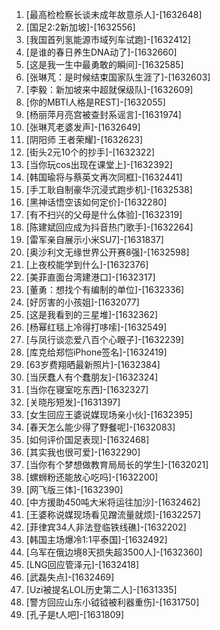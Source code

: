 
1. [最高检检察长谈未成年故意杀人]-[1632648]
1. [国足2:2新加坡]-[1632556]
1. [我国首列氢能源市域列车试跑]-[1632412]
1. [是谁的春日养生DNA动了]-[1632660]
1. [这是我一生中最勇敢的瞬间]-[1632585]
1. [张琳芃：是时候结束国家队生涯了]-[1632603]
1. [李毅：新加坡来中超就保级队]-[1632609]
1. [你的MBTI人格是REST]-[1632055]
1. [杨丽萍月亮宫被查封系谣言]-[1631974]
1. [张琳芃老婆发声]-[1632649]
1. [阴阳师 王者荣耀]-[1632623]
1. [街头2元10个的抄手]-[1632322]
1. [当你玩cos出现在课堂上]-[1632392]
1. [韩国瑜将与蔡英文再次同框]-[1632441]
1. [手工耿自制豪华沉浸式跑步机]-[1632538]
1. [黑神话悟空该如何定价]-[1632280]
1. [有不扫兴的父母是什么体验]-[1632319]
1. [陈建斌回应成为抖音热门歌手]-[1632264]
1. [雷军亲自展示小米SU7]-[1631837]
1. [奥沙利文无缘世界公开赛8强]-[1632598]
1. [上夜校能学到什么]-[1632376]
1. [美菲直面台湾建港口]-[1632317]
1. [董勇：想找个有编制的单位]-[1632336]
1. [好厉害的小孩姐]-[1632077]
1. [这是我看到的三星堆]-[1632362]
1. [杨幂红毯上冷得打哆嗦]-[1632549]
1. [与凤行谈恋爱八百个心眼子]-[1632239]
1. [库克给郑恺iPhone签名]-[1632419]
1. [63岁费翔晒最新照片]-[1632384]
1. [当厌蠢人有个蠢朋友]-[1632324]
1. [当你在寝室吃东西]-[1632327]
1. [关晓彤短发]-[1631397]
1. [女生回应王婆说媒现场亲小伙]-[1632395]
1. [春天怎么能少得了野餐呢]-[1632083]
1. [如何评价国足表现]-[1632468]
1. [其实我也很可爱]-[1632290]
1. [当你有个梦想做教育局局长的学生]-[1632021]
1. [螺蛳粉还能放心吃吗]-[1632200]
1. [网飞版三体]-[1632390]
1. [中方援助450吨大米将运往加沙]-[1632462]
1. [王婆称说媒现场看见蹭流量就烦]-[1632257]
1. [菲律宾34人非法登临铁线礁]-[1632202]
1. [韩国主场爆冷1:1平泰国]-[1632492]
1. [乌军在俄边境8天损失超3500人]-[1632360]
1. [LNG回应管泽元]-[1632418]
1. [武磊失点]-[1632469]
1. [Uzi被提名LOL历史第二人]-[1631335]
1. [警方回应山东小钺钺被利器重伤]-[1631750]
1. [孔子是t人吧]-[1631809]
